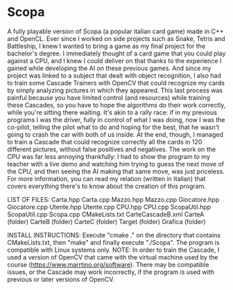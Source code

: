 # Scopa
A fully playable version of Scopa (a popular italian card game) made in C++ and OpenCL. 
Ever since I worked on side projects such as Snake, Tetris and Battleship, I knew I wanted to bring 
a game as my final project for the bachelor's degree. I immediately thought of a card game that you
could play against a CPU, and I knew I could deliver on that thanks to the experience I gained while
developing the AI on these previous games. And since my project was linked to a subject that dealt with
object recognition, I also had to train some Cascade Trainers with OpenCV that could recognize my cards
by simply analyzing pictures in which they appeared. This last process was painful because you have limited
control (and resources) while training these Cascades, so you have to hope the algorithms do their work
correctly, while you're sitting there waiting. It's akin to a rally race: if in my previous programs I was
the driver, fully in control of what I was doing, now I was the co-pilot, telling the pilot what to do and 
hoping for the best, that he wasn't going to crash the car with both of us inside.
At the end, though, I managed to train a Cascade that could recognize correctly all the cards in 
120 different pictures, without false positives and negatives.
The work on the CPU was far less annoying thankfully: I had to show the program to my teacher with a live 
demo and watching him trying to guess the next move of the CPU, and then seeing the AI making that same 
move, was just priceless.
For more information, you can read my relation (written in Italian) that covers everything there's to
know about the creation of this program.

LIST OF FILES:
Carta.hpp
Carta.cpp
Mazzo.hpp
Mazzo.cpp
Giocatore.hpp
Giocatore.cpp
Utente.hpp
Utente.cpp
CPU.hpp
CPU.cpp
ScopaUtil.hpp
ScopaUtil.cpp
Scopa.cpp
CMakeLists.txt
CarteCascadeB.xml
CarteA (folder)
CarteB (folder)
CarteC (folder)
Target (folder)
Grafica (folder)

INSTALL INSTRUCTIONS:
Execute "cmake ." on the directory that contains CMakeLists.txt, then "make" and finally execute "./Scopa".
The program is compatible with Linux systems only.
NOTE: In order to train the Cascade, I used a version of OpenCV that came with the virtual machine used by the course
(https://www.marrtino.org/software). There may be compatible issues, or the Cascade may work incorrectly, if the program
is used with previous or later versions of OpenCV.

